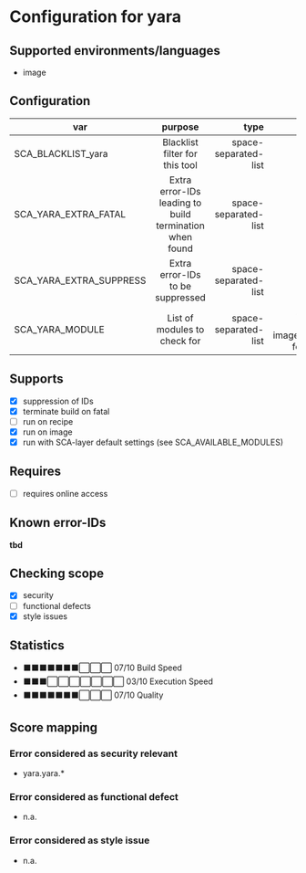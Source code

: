 # Configuration for yara

## Supported environments/languages

* image

## Configuration

| var | purpose | type | default |
| ------------- |:-------------:| -----:| -----:
| SCA_BLACKLIST_yara | Blacklist filter for this tool | space-separated-list | ""
| SCA_YARA_EXTRA_FATAL | Extra error-IDs leading to build termination when found | space-separated-list | ""
| SCA_YARA_EXTRA_SUPPRESS | Extra error-IDs to be suppressed | space-separated-list | ""
| SCA_YARA_MODULE | List of modules to check for | space-separated-list | see sca-yara-image.bbclass for details

## Supports

* [x] suppression of IDs
* [x] terminate build on fatal
* [ ] run on recipe
* [x] run on image
* [x] run with SCA-layer default settings (see SCA_AVAILABLE_MODULES)

## Requires

* [ ] requires online access

## Known error-IDs

__tbd__

## Checking scope

* [x] security
* [ ] functional defects
* [x] style issues

## Statistics

* ⬛⬛⬛⬛⬛⬛⬛⬜⬜⬜ 07/10 Build Speed
* ⬛⬛⬛⬜⬜⬜⬜⬜⬜⬜ 03/10 Execution Speed
* ⬛⬛⬛⬛⬛⬛⬛⬜⬜⬜ 07/10 Quality

## Score mapping

### Error considered as security relevant

* yara.yara.*

### Error considered as functional defect

* n.a.

### Error considered as style issue

* n.a.
